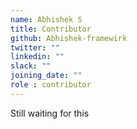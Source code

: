 ```yaml
---
name: Abhishek S
title: Contributor
github: Abhishek-framewirk
twitter: ""
linkedin: ""
slack: ""
joining_date: ""
role : contributor
---
```


Still waiting for this
